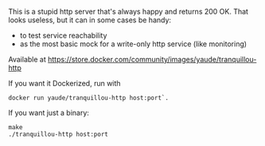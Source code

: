 This is a stupid http server that's always happy and returns 200 OK. That looks useless, but it can in some cases be handy:

- to test service reachability
- as the most basic mock for a write-only http service (like monitoring)

Available at https://store.docker.com/community/images/yaude/tranquillou-http

If you want it Dockerized, run with

```
docker run yaude/tranquillou-http host:port`.
```

If you want just a binary:

```
make
./tranquillou-http host:port
```
